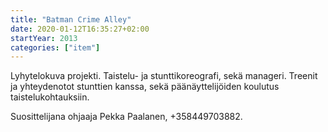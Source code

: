 ```yaml
---
title: "Batman Crime Alley"
date: 2020-01-12T16:35:27+02:00
startYear: 2013
categories: ["item"]
---
```

Lyhytelokuva projekti. Taistelu- ja stunttikoreografi, sekä manageri. Treenit ja yhteydenotot stunttien kanssa, sekä päänäyttelijöiden koulutus taistelukohtauksiin.

Suosittelijana ohjaaja Pekka Paalanen, +358449703882.
